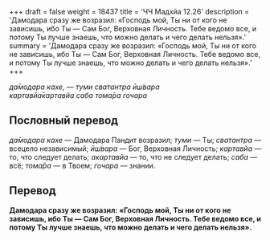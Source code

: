 +++
draft = false
weight = 18437
title = 'ЧЧ Мадхйа 12.26'
description = 'Дамодара сразу же возразил: «Господь мой, Ты ни от кого не зависишь, ибо Ты — Сам Бог, Верховная Личность. Тебе ведомо все, и потому Ты лучше знаешь, что можно делать и чего делать нельзя».'
summary = 'Дамодара сразу же возразил: «Господь мой, Ты ни от кого не зависишь, ибо Ты — Сам Бог, Верховная Личность. Тебе ведомо все, и потому Ты лучше знаешь, что можно делать и чего делать нельзя».'
+++

_да̄модара кахе, — туми сватантра ӣш́вара  
картавйа̄картавйа саба тома̄ра гочара_

## Пословный перевод

_да̄модара_ _кахе_ — Дамодара Пандит возразил; _туми_ — Ты; _сватантра_ — всецело независимый; _ӣш́вара_ — Бог, Верховная Личность; _картавйа_ — то, что следует делать; _акартавйа_ — то, что не следует делать; _саба_ — всё; _тома̄ра_ — в Твоем; _гочара_ — знании.

## Перевод

**Дамодара сразу же возразил: «Господь мой, Ты ни от кого не зависишь, ибо Ты — Сам Бог, Верховная Личность. Тебе ведомо все, и потому Ты лучше знаешь, что можно делать и чего делать нельзя».**
